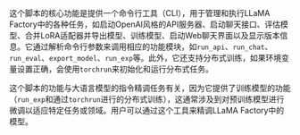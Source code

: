这个脚本的核心功能是提供一个命令行工具（CLI），用于管理和执行LLaMA Factory中的各种任务，如启动OpenAI风格的API服务器、启动聊天接口、评估模型、合并LoRA适配器并导出模型、训练模型、启动Web聊天界面以及显示版本信息。它通过解析命令行参数来调用相应的功能模块，如`run_api`、`run_chat`、`run_eval`、`export_model`、`run_exp`等。此外，它还支持分布式训练，如果环境变量设置正确，会使用`torchrun`来初始化和运行分布式任务。

这个脚本的功能与大语言模型的指令精调任务有关，因为它提供了训练模型的功能（`run_exp`和通过`torchrun`进行的分布式训练），这通常涉及到对预训练模型进行微调以适应特定任务或领域。用户可以通过这个工具来精调LLaMA Factory中的模型。
